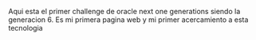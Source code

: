 Aqui esta el primer challenge de oracle next one generations siendo la generacion 6.
Es mi primera pagina web y mi primer acercamiento a esta tecnologia
